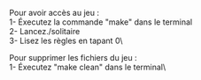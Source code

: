 Pour avoir accès au jeu :\
1- Éxecutez la commande "make" dans le terminal\
2- Lancez./solitaire\
3- Lisez les règles en tapant 0\

Pour supprimer les fichiers du jeu :\
1- Éxecutez "make clean" dans le terminal\
